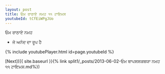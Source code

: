 ```yaml
---
layout: post
title: ਓਮ ਰਾਠਾਏ ਨਮਹ ੧੧ ਟਾਇਮਸ
youtubeId: tCfEiWPgJUo
---
```

 
 
 ਓਮ ਰਾਠਾਏ ਨਮਹ  
 
 -  ਜੋ ਅਨੰਦ ਦਾ ਰੂਪ ਹੈ 
 
  
 
  
 
 
 
 
 
 


{% include youtubePlayer.html id=page.youtubeId %}
 
[Next]({{ site.baseurl }}{% link  split1/_posts/2013-06-02-ਓਮ ਥਾਪਸਸਕਥਯਾ ਨਮਹ ੧੧ ਟਾਇਮਸ.md%})
 
